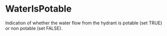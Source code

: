 WaterIsPotable
==============

Indication of whether the water flow from the hydrant is potable (set TRUE) or non potable (set FALSE).
